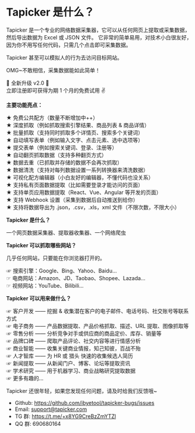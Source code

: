 # Tapicker 是什么？

Tapicker 是一个专业的网络数据采集器，它可以从任何网页上提取或采集数据，然后导出数据为 Excel 或 JSON 文件。
它非常的简单易用，对技术小白很友好，因为你不用写任何代码，只需几个点击即可采集数据。

Tapicker 甚至可以模拟人的行为去访问目标网站。

OMG~不敢相信，采集数据能如此简单！

🎉 全新升级 v2.0 🎉  
立即注册即可获得为期 1 个月的免费试用 ✌️

**主要功能亮点：**

★ 免费公共配方（数量不断增加中++）  
★ 深度抓取（例如抓取搜索引擎结果、商品列表 & 商品详情）  
★ 批量抓取（支持同时抓取多个详情页、搜索多个关键词）  
★ 自动填写表单（例如输入文字、点击元素、选中选项等）  
★ 提交表单（例如搜索关键词、登录、注册等）  
★ 自动翻页抓取数据（支持多种翻页方式）  
★ 数据去重（已抓取并存储的数据不会再次抓取）  
★ 数据清洗（支持对每列数据设置一系列转换器来清洗数据）  
★ 可视化配方编辑器（小白友好的编辑器，不懂代码也没关系）  
★ 支持私有页面数据提取（比如需要登录才能访问的页面）  
★ 支持单页应用数据提取（React、Vue、Angular 等开发的页面）  
★ 支持 Webhook 设置（采集到数据后自动推送到给你）  
★ 支持将数据导出为 .json，.csv，.xls，xml 文件（不限次数，不限大小）

**Tapicker 是什么？**

一个网页数据采集器、提取器收集器、一个网络爬虫

**Tapicker 可以抓取哪些网站？**

几乎任何网站，只要能在你浏览器打开的。

☞ 搜索引擎：Google、Bing、Yahoo、Baidu...  
☞ 电商网站：Amazon、JD、Taobao、Shopee、Lazada...  
☞ 视频网站：YouTube、Bilibili...

**Tapicker 可以用来做什么？**

☞ 客户开发 —— 挖掘 & 收集潜在客户的电子邮件、电话号码、社交账号等联系方式  
☞ 电子商务 —— 产品数据提取、产品价格抓取、描述、URL 提取、图像抓取等  
☞ 零售分析 —— 分析竞争对手或供应商的商品定价、库存、销量等  
☞ 品牌口碑 —— 爬取产品评论、社交内容等进行情感分析  
☞ 商业智能 —— 收集关键商业情报，知己知彼，百战不殆  
☞ 人才智库 —— 为 HR 或 猎头 快速的收集候选人简历  
☞ 新闻提取 —— 从新闻门户、博客、论坛等提取资讯  
☞ 学术研究 —— 用于机器学习、商业战略研究提取数据  
☞ 更多有趣的...

Tapicker 还很年轻，如果您发现任何问题，请及时给我们反馈哦~

- Github: https://github.com/ibyetool/tapicker-bugs/issues
- Email: support@tapicker.com
- TG 群: https://t.me/+x8YG9CreBzZmYTZl
- QQ 群: 690680164
